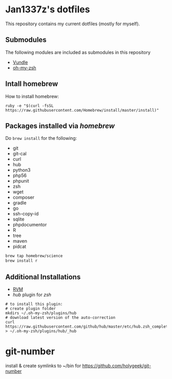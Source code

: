 # Jan1337z's dotfiles
This repository contains my current dotfiles (mostly for myself).


## Submodules
The following modules are included as submodules in this repository

* [Vundle](https://github.com/gmarik/Vundle.vim)
* [oh-my-zsh](https://github.com/robbyrussell/oh-my-zsh)


## Intall homebrew
How to install homebrew:
```
ruby -e "$(curl -fsSL https://raw.githubusercontent.com/Homebrew/install/master/install)"
```
## Packages installed via _homebrew_
Do `brew install` for the following:
* git
* git-cal
* curl
* hub
* python3
* php56
* phpunit
* zsh
* wget
* composer
* gradle
* go
* ssh-copy-id
* sqlite
* phpdocumentor
* R
* tree
* maven
* pidcat

```bash
brew tap homebrew/science
brew install r
```

## Additional Installations
* [RVM](http://rvm.io/rvm/install)
* _hub_ plugin for _zsh_
```shell
# to install this plugin:
# create plugin folder
mkdirs ~/.oh-my-zsh/plugins/hub  
# download latest version of the auto-correction
curl https://raw.githubusercontent.com/github/hub/master/etc/hub.zsh_completion > ~/.oh-my-zsh/plugins/hub/_hub
```

# git-number
install & create symlinks to ~/bin for https://github.com/holygeek/git-number
